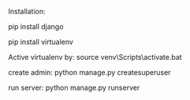 Installation:

pip install django

pip install virtualenv

Active virtualenv by:
source venv\Scripts\activate.bat

create admin:
python manage.py createsuperuser

run server:
python manage.py runserver
